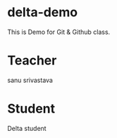 # delta-demo
This is Demo for Git &amp; Github class.

# Teacher
sanu srivastava

# Student
Delta student
